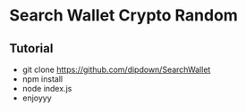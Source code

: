 # Search Wallet Crypto Random

## Tutorial
- git clone https://github.com/dipdown/SearchWallet
- npm install
- node index.js
- enjoyyy
